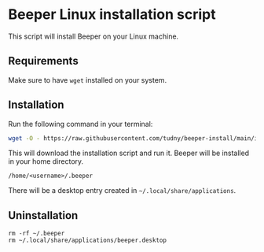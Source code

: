 # Beeper Linux installation script

This script will install Beeper on your Linux machine.

## Requirements

Make sure to have `wget` installed on your system.

## Installation

Run the following command in your terminal:

```bash
wget -O - https://raw.githubusercontent.com/tudny/beeper-install/main/install.sh | bash
```

This will download the installation script and run it.
Beeper will be installed in your home directory.
```
/home/<username>/.beeper
```
There will be a desktop entry created in `~/.local/share/applications`.

## Uninstallation
```
rm -rf ~/.beeper
rm ~/.local/share/applications/beeper.desktop
```

